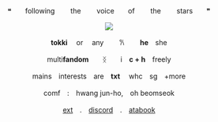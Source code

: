 <p align="center"> 
 ❝　　following 　　the 　　voice　　of 　　the 　　stars　　❞ 　
<p align="center"> 
  <img src="https://files.catbox.moe/vfjuuk.png">
</p>
<p align="center">
<strong>tokki</strong>　 or　 any　　 𐙚 　　<strong>he</strong>　she
</p>
<p align="center">
multi<strong>fandom</strong>　　ᛝ　　i　<strong>c + h</strong>　freely
<p align="center">
mains　interests　are　<strong>txt</strong>　 whc　sg　+more
</p>
<p align="center">
comf　:　hwang jun-ho,　oh beomseok
</p>
<p align="center">
<a href="https://rentry.co/sardine">ext</a>　.　<a href="https://discord.com/users/864853500185935883">discord</a>　.　<a href="https://sigma.atabook.org">atabook</a>
</p>

